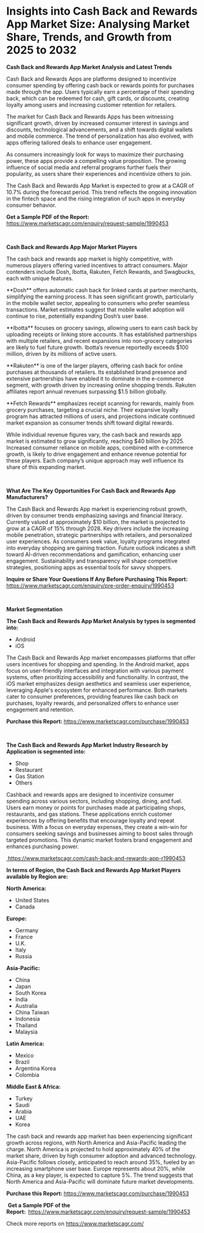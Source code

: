 <p><h1>Insights into Cash Back and Rewards App Market Size: Analysing Market Share, Trends, and Growth from 2025 to 2032</h1></p><p><strong>Cash Back and Rewards App Market Analysis and Latest Trends</strong></p>
<p><p>Cash Back and Rewards Apps are platforms designed to incentivize consumer spending by offering cash back or rewards points for purchases made through the app. Users typically earn a percentage of their spending back, which can be redeemed for cash, gift cards, or discounts, creating loyalty among users and increasing customer retention for retailers.</p><p>The market for Cash Back and Rewards Apps has been witnessing significant growth, driven by increased consumer interest in savings and discounts, technological advancements, and a shift towards digital wallets and mobile commerce. The trend of personalization has also evolved, with apps offering tailored deals to enhance user engagement.</p><p>As consumers increasingly look for ways to maximize their purchasing power, these apps provide a compelling value proposition. The growing influence of social media and referral programs further fuels their popularity, as users share their experiences and incentivize others to join.</p><p>The Cash Back and Rewards App Market is expected to grow at a CAGR of 10.7% during the forecast period. This trend reflects the ongoing innovation in the fintech space and the rising integration of such apps in everyday consumer behavior.</p></p>
<p><strong>Get a Sample PDF of the Report:&nbsp;</strong> <a href="https://www.marketscagr.com/enquiry/request-sample/1990453?utm_campaign=2565&utm_medium=2&utm_source=Github&utm_content=ia&utm_term=11032025&utm_id=cash-back-and-rewards-app">https://www.marketscagr.com/enquiry/request-sample/1990453</a></p>
<p>&nbsp;</p>
<p><strong>Cash Back and Rewards App Major Market Players</strong></p>
<p><p>The cash back and rewards app market is highly competitive, with numerous players offering varied incentives to attract consumers. Major contenders include Dosh, Ibotta, Rakuten, Fetch Rewards, and Swagbucks, each with unique features.</p><p>**Dosh** offers automatic cash back for linked cards at partner merchants, simplifying the earning process. It has seen significant growth, particularly in the mobile wallet sector, appealing to consumers who prefer seamless transactions. Market estimates suggest that mobile wallet adoption will continue to rise, potentially expanding Dosh’s user base.</p><p>**Ibotta** focuses on grocery savings, allowing users to earn cash back by uploading receipts or linking store accounts. It has established partnerships with multiple retailers, and recent expansions into non-grocery categories are likely to fuel future growth. Ibotta’s revenue reportedly exceeds $100 million, driven by its millions of active users.</p><p>**Rakuten** is one of the larger players, offering cash back for online purchases at thousands of retailers. Its established brand presence and extensive partnerships have enabled it to dominate in the e-commerce segment, with growth driven by increasing online shopping trends. Rakuten affiliates report annual revenues surpassing $1.5 billion globally.</p><p>**Fetch Rewards** emphasizes receipt scanning for rewards, mainly from grocery purchases, targeting a crucial niche. Their expansive loyalty program has attracted millions of users, and projections indicate continued market expansion as consumer trends shift toward digital rewards.</p><p>While individual revenue figures vary, the cash back and rewards app market is estimated to grow significantly, reaching $40 billion by 2025. Increased consumer reliance on mobile apps, combined with e-commerce growth, is likely to drive engagement and enhance revenue potential for these players. Each company’s unique approach may well influence its share of this expanding market.</p></p>
<p>&nbsp;</p>
<p><strong>What Are The Key Opportunities For Cash Back and Rewards App Manufacturers?</strong></p>
<p><p>The Cash Back and Rewards App market is experiencing robust growth, driven by consumer trends emphasizing savings and financial literacy. Currently valued at approximately $10 billion, the market is projected to grow at a CAGR of 15% through 2028. Key drivers include the increasing mobile penetration, strategic partnerships with retailers, and personalized user experiences. As consumers seek value, loyalty programs integrated into everyday shopping are gaining traction. Future outlook indicates a shift toward AI-driven recommendations and gamification, enhancing user engagement. Sustainability and transparency will shape competitive strategies, positioning apps as essential tools for savvy shoppers.</p></p>
<p><strong>Inquire or Share Your Questions If Any Before Purchasing This Report:</strong> <a href="https://www.marketscagr.com/enquiry/pre-order-enquiry/1990453?utm_campaign=2565&utm_medium=2&utm_source=Github&utm_content=ia&utm_term=11032025&utm_id=cash-back-and-rewards-app">https://www.marketscagr.com/enquiry/pre-order-enquiry/1990453</a></p>
<p>&nbsp;</p>
<p><strong>Market Segmentation</strong></p>
<p><strong>The Cash Back and Rewards App Market Analysis by types is segmented into:</strong></p>
<p><ul><li>Android</li><li>iOS</li></ul></p>
<p><p>The Cash Back and Rewards App market encompasses platforms that offer users incentives for shopping and spending. In the Android market, apps focus on user-friendly interfaces and integration with various payment systems, often prioritizing accessibility and functionality. In contrast, the iOS market emphasizes design aesthetics and seamless user experience, leveraging Apple's ecosystem for enhanced performance. Both markets cater to consumer preferences, providing features like cash back on purchases, loyalty rewards, and personalized offers to enhance user engagement and retention.</p></p>
<p><strong>Purchase this Report:&nbsp;</strong><a href="https://www.marketscagr.com/purchase/1990453?utm_campaign=2565&utm_medium=2&utm_source=Github&utm_content=ia&utm_term=11032025&utm_id=cash-back-and-rewards-app">https://www.marketscagr.com/purchase/1990453</a></p>
<p>&nbsp;</p>
<p><strong>The Cash Back and Rewards App Market Industry Research by Application is segmented into:</strong></p>
<p><ul><li>Shop</li><li>Restaurant</li><li>Gas Station</li><li>Others</li></ul></p>
<p><p>Cashback and rewards apps are designed to incentivize consumer spending across various sectors, including shopping, dining, and fuel. Users earn money or points for purchases made at participating shops, restaurants, and gas stations. These applications enrich customer experiences by offering benefits that encourage loyalty and repeat business. With a focus on everyday expenses, they create a win-win for consumers seeking savings and businesses aiming to boost sales through targeted promotions. This dynamic market fosters brand engagement and enhances purchasing power.</p></p>
<p><a href="https://www.marketscagr.com/cash-back-and-rewards-app-r1990453?utm_campaign=2565&utm_medium=2&utm_source=Github&utm_content=ia&utm_term=11032025&utm_id=cash-back-and-rewards-app">&nbsp;https://www.marketscagr.com/cash-back-and-rewards-app-r1990453</a></p>
<p><strong>In terms of Region, the Cash Back and Rewards App Market Players available by Region are:</strong></p>
<p>
    <p> <strong> North America: </strong>
        <ul>
            <li>United States</li>
            <li>Canada</li>
        </ul>
        </p> 
    <p> <strong> Europe: </strong>
        <ul>
            <li>Germany</li>
            <li>France</li>
            <li>U.K.</li>
            <li>Italy</li>
            <li>Russia</li>
        </ul>
        </p> 
    <p> <strong> Asia-Pacific: </strong>
        <ul>
            <li>China</li>
            <li>Japan</li>
            <li>South Korea</li>
            <li>India</li>
            <li>Australia</li>
            <li>China Taiwan</li>
            <li>Indonesia</li>
            <li>Thailand</li>
            <li>Malaysia</li>
        </ul>
        </p> 
    <p> <strong> Latin America: </strong>
        <ul>
            <li>Mexico</li>
            <li>Brazil</li>
            <li>Argentina Korea</li>
            <li>Colombia</li>
        </ul>
        </p> 
    <p> <strong> Middle East & Africa: </strong>
        <ul>
            <li>Turkey</li>
            <li>Saudi</li>
            <li>Arabia</li>
            <li>UAE</li>
            <li>Korea</li>
        </ul>
    </p>
    </p>
<p><p>The cash back and rewards app market has been experiencing significant growth across regions, with North America and Asia-Pacific leading the charge. North America is projected to hold approximately 40% of the market share, driven by high consumer adoption and advanced technology. Asia-Pacific follows closely, anticipated to reach around 35%, fueled by an increasing smartphone user base. Europe represents about 20%, while China, as a key player, is expected to capture 5%. The trend suggests that North America and Asia-Pacific will dominate future market developments.</p></p>
<p><strong>Purchase this Report: </strong><a href="https://www.marketscagr.com/purchase/1990453?utm_campaign=2565&utm_medium=2&utm_source=Github&utm_content=ia&utm_term=11032025&utm_id=cash-back-and-rewards-app">https://www.marketscagr.com/purchase/1990453</a></p>
<p>&nbsp;<strong>Get a Sample PDF of the Report:&nbsp;&nbsp;</strong><a href="https://www.marketscagr.com/enquiry/request-sample/1990453?utm_campaign=2565&utm_medium=2&utm_source=Github&utm_content=ia&utm_term=11032025&utm_id=cash-back-and-rewards-app">https://www.marketscagr.com/enquiry/request-sample/1990453</a></p>
<p><strong></strong></p>
<p>Check more reports on <a href="https://www.marketscagr.com/?utm_campaign=2565&utm_medium=2&utm_source=Github&utm_content=ia&utm_term=11032025&utm_id=cash-back-and-rewards-app">https://www.marketscagr.com/</a></p>